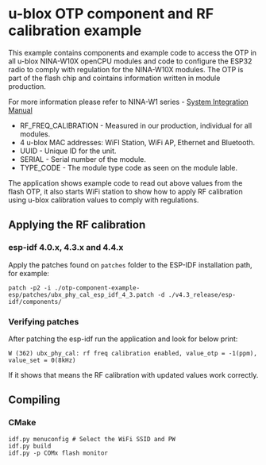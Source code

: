 # u-blox OTP component and RF calibration example

This example contains components and example code to access the OTP in all u-blox NINA-W10X openCPU modules and code to configure the ESP32 radio to comply with regulation for the NINA-W10X modules. The OTP is part of the flash chip and cointains information written in module production. 

For more information please refer to NINA-W1 series - [System Integration Manual](https://www.u-blox.com/docs/UBX-17005730)

- RF_FREQ_CALIBRATION - Measured in our production, individual for all modules. 
- 4 u-blox MAC addresses: WiFI Station, WiFi AP, Ethernet and Bluetooth.
- UUID - Unique ID for the unit.
- SERIAL - Serial number of the module.
- TYPE_CODE - The module type code as seen on the module lable.

The application shows example code to read out above values from the flash OTP, it also starts WiFi station to show how to apply RF calibration using u-blox calibration values to comply with regulations.

## Applying the RF calibration

### esp-idf 4.0.x, 4.3.x and  4.4.x

Apply the patches found on `patches` folder to the ESP-IDF installation path, for example:

`patch -p2 -i ./otp-component-example-esp/patches/ubx_phy_cal_esp_idf_4_3.patch -d ./v4.3_release/esp-idf/components/`

### Verifying patches

After patching the esp-idf run the application and look for below print:

`W (362) ubx_phy_cal: rf freq calibration enabled, value_otp = -1(ppm), value_set = 0(8kHz)`

If it shows that means the RF calibration with updated values work correctly.

## Compiling

### CMake

```
idf.py menuconfig # Select the WiFi SSID and PW
idf.py build
idf.py -p COMx flash monitor
```